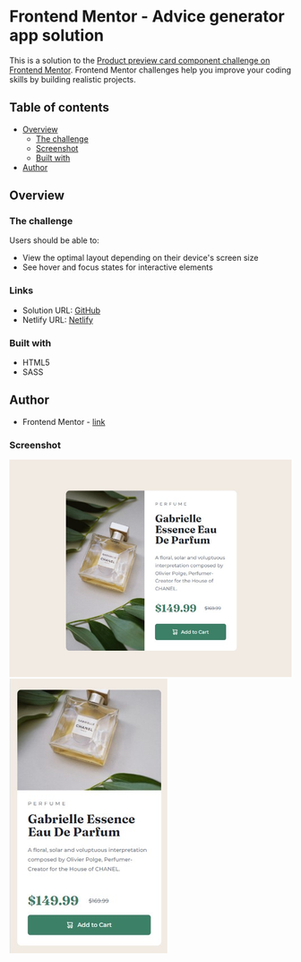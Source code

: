 # Frontend Mentor - Advice generator app solution

This is a solution to the [Product preview card component challenge on Frontend Mentor](https://www.frontendmentor.io/challenges/product-preview-card-component-GO7UmttRfa). Frontend Mentor challenges help you improve your coding skills by building realistic projects.

## Table of contents

- [Overview](#overview)
  - [The challenge](#the-challenge)
  - [Screenshot](#screenshot)
  - [Built with](#built-with)
- [Author](#author)

## Overview

### The challenge

Users should be able to:

- View the optimal layout depending on their device's screen size
- See hover and focus states for interactive elements

### Links

- Solution URL: [GitHub](https://github.com/adamprimera/preview-card-component-fem)
- Netlify URL: [Netlify](https://adamprimera-frontendmentor-1.netlify.app/)

### Built with

- HTML5
- SASS

## Author

- Frontend Mentor - [link](https://www.frontendmentor.io/profile/adamprimera)

### Screenshot

![desktop](./desktop.jpg)
![desktop](./mobile.jpg)
